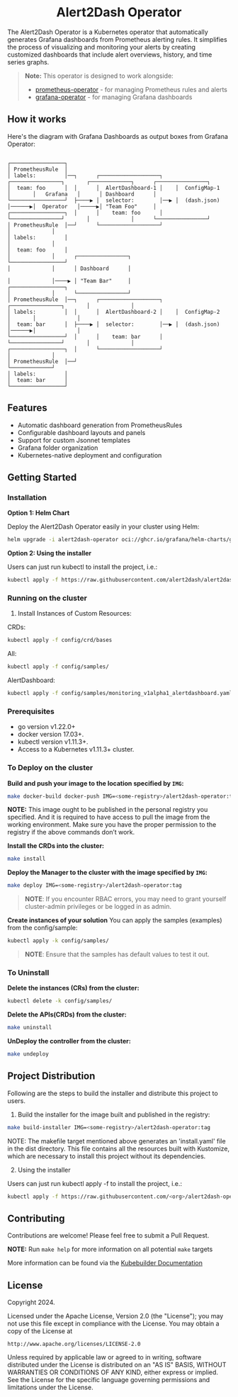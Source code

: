 <div align="center">

# Alert2Dash Operator

</div>

The Alert2Dash Operator is a Kubernetes operator that automatically generates Grafana dashboards from Prometheus alerting rules. It simplifies the process of visualizing and monitoring your alerts by creating customized dashboards that include alert overviews, history, and time series graphs.

> **Note:** This operator is designed to work alongside:
> - [prometheus-operator](https://github.com/prometheus-operator/prometheus-operator) - for managing Prometheus rules and alerts
> - [grafana-operator](https://github.com/grafana-operator/grafana-operator) - for managing Grafana dashboards

## How it works

Here's the diagram with Grafana Dashboards as output boxes from Grafana Operator:

```
                                                                                
┌─────────────────┐                                                            
│ PrometheusRule  │                                                            
│ labels:         │──┐      ┌───────────────────┐    ┌────────────────┐       ┌─────────────┐      ┌────────────────┐
│  team: foo      │  │      │  AlertDashboard-1 │    │  ConfigMap-1   │       │   Grafana   │      │ Dashboard      │
└─────────────────┘  ├────▶ │  selector:        │──▶ │  (dash.json)   │──────▶│  Operator   │─────▶│ "Team Foo"     │
┌─────────────────┐  │      │    team: foo      │    └────────────────┘       │             │      └────────────────┘
│ PrometheusRule  │──┘      └───────────────────┘                             │             │
│ labels:         │                                                           │             │
│  team: foo      │                                                           │             │      ┌────────────────┐
└─────────────────┘                                                           │             │      │ Dashboard      │
                                                                              │             │────▶ │ "Team Bar"     │
┌─────────────────┐                                                           │             │      └────────────────┘
│ PrometheusRule  │──┐      ┌───────────────────┐    ┌────────────────┐       │             │
│ labels:         │  │      │  AlertDashboard-2 │    │  ConfigMap-2   │       │             │
│  team: bar      │  ├────▶ │  selector:        │──▶ │  (dash.json)   │──────▶│             │
└─────────────────┘  │      │    team: bar      │    └────────────────┘       │             │
┌─────────────────┐  │      └───────────────────┘                             │             │
│ PrometheusRule  │──┘                                                        └─────────────┘
│ labels:         │
│  team: bar      │
└─────────────────┘

```

## Features

- Automatic dashboard generation from PrometheusRules
- Configurable dashboard layouts and panels
- Support for custom Jsonnet templates
- Grafana folder organization
- Kubernetes-native deployment and configuration

## Getting Started

### Installation

**Option 1: Helm Chart**

Deploy the Alert2Dash Operator easily in your cluster using Helm:

```bash
helm upgrade -i alert2dash-operator oci://ghcr.io/grafana/helm-charts/grafana-operator --version v0.0.1
```

**Option 2: Using the installer**

Users can just run kubectl to install the project, i.e.:

```sh
kubectl apply -f https://raw.githubusercontent.com/alert2dash/alert2dash-operator/main/dist/install.yaml
```



### Running on the cluster
1. Install Instances of Custom Resources:

CRDs:
```sh
kubectl apply -f config/crd/bases
```

All:
```sh
kubectl apply -f config/samples/
```

AlertDashboard:
```sh
kubectl apply -f config/samples/monitoring_v1alpha1_alertdashboard.yaml
```


### Prerequisites
- go version v1.22.0+
- docker version 17.03+.
- kubectl version v1.11.3+.
- Access to a Kubernetes v1.11.3+ cluster.

### To Deploy on the cluster
**Build and push your image to the location specified by `IMG`:**

```sh
make docker-build docker-push IMG=<some-registry>/alert2dash-operator:tag
```

**NOTE:** This image ought to be published in the personal registry you specified.
And it is required to have access to pull the image from the working environment.
Make sure you have the proper permission to the registry if the above commands don’t work.

**Install the CRDs into the cluster:**

```sh
make install
```

**Deploy the Manager to the cluster with the image specified by `IMG`:**

```sh
make deploy IMG=<some-registry>/alert2dash-operator:tag
```

> **NOTE**: If you encounter RBAC errors, you may need to grant yourself cluster-admin
privileges or be logged in as admin.

**Create instances of your solution**
You can apply the samples (examples) from the config/sample:

```sh
kubectl apply -k config/samples/
```

>**NOTE**: Ensure that the samples has default values to test it out.

### To Uninstall
**Delete the instances (CRs) from the cluster:**

```sh
kubectl delete -k config/samples/
```

**Delete the APIs(CRDs) from the cluster:**

```sh
make uninstall
```

**UnDeploy the controller from the cluster:**

```sh
make undeploy
```

## Project Distribution

Following are the steps to build the installer and distribute this project to users.

1. Build the installer for the image built and published in the registry:

```sh
make build-installer IMG=<some-registry>/alert2dash-operator:tag
```

NOTE: The makefile target mentioned above generates an 'install.yaml'
file in the dist directory. This file contains all the resources built
with Kustomize, which are necessary to install this project without
its dependencies.

2. Using the installer

Users can just run kubectl apply -f <URL for YAML BUNDLE> to install the project, i.e.:

```sh
kubectl apply -f https://raw.githubusercontent.com/<org>/alert2dash-operator/<tag or branch>/dist/install.yaml
```

## Contributing

Contributions are welcome! Please feel free to submit a Pull Request.

**NOTE:** Run `make help` for more information on all potential `make` targets

More information can be found via the [Kubebuilder Documentation](https://book.kubebuilder.io/introduction.html)

## License

Copyright 2024.

Licensed under the Apache License, Version 2.0 (the "License");
you may not use this file except in compliance with the License.
You may obtain a copy of the License at

    http://www.apache.org/licenses/LICENSE-2.0

Unless required by applicable law or agreed to in writing, software
distributed under the License is distributed on an "AS IS" BASIS,
WITHOUT WARRANTIES OR CONDITIONS OF ANY KIND, either express or implied.
See the License for the specific language governing permissions and
limitations under the License.

